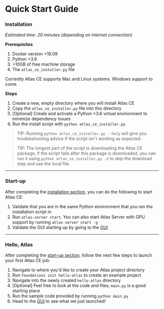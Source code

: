 # Quick Start Guide

### Installation

*Estimated time: 20 minutes (depending on internet connection)*

**Prerequisites**

 1. Docker version \>18.09
 2. Python \>3.6
 3. \>10GB of free machine storage
 4. The `atlas_ce_installer.py` file

 Currently Atlas CE supports Mac and Linux systems. Windows support to come.

**Steps**

 1. Create a new, empty directory where you will install Atlas CE
 2. Copy the `atlas_ce_installer.py` file into this directory
 3. [Optional] Create and activate a Python \>3.6 virtual environment to minimize dependency issues
 4. Run the install script with `python atlas_ce_installer.py`
 
> TIP: Running `python atlas_ce_installer.py --help` will give you troubleshooting advice if the script isn't working as expected. 


> TIP: The longest part of the script is downloading the Atlas CE package, if the script fails after this package is
downloaded, you can run it using `python atlas_ce_installer.py -d` to skip the download step and use the local file. 

---

### Start-up

After completing the [installation section](#installation), you can do the following to start Atlas CE:

 1. Validate that you are in the same Python environment that you ran the installation script in
 2. Run `atlas-server start`. You can also start Atlas Server with GPU support by running `atlas-server start -g`
 3. Validate the GUI starting up by going to the [GUI](http://localhost:5555)

---

### Hello, Atlas

After completing the [start-up section](#start-up), follow the next few steps to launch your first Atlas CE job:

 1. Navigate to where you'd like to create your Atlas project directory
 2. Run `foundations init hello-atlas` to create an example project
 3. Navigate into the newly created `hello-atlas` directory
 4. [Optional] Feel free to look at the code and files; `main.py` is a good starting place
 5. Run the sample code provided by running `python main.py`
 6. Head to the [GUI](http://localhost:5555/projects) to see what we just launched!
